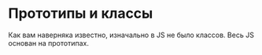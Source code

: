 # Прототипы и классы

Как вам наверняка известно, изначально в JS не было классов. Весь JS основан на прототипах.